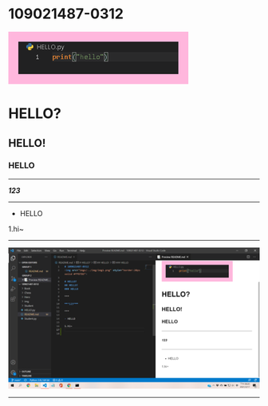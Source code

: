 # 109021487-0312
<img src="imgs/../img/img1.png" style="border:20px solid #ffB7DD">

# HELLO?
## HELLO!
### HELLO

***

***123***

***

- HELLO
  
1.hi~
***
<img src="imgs/../img/img2.png">

***



